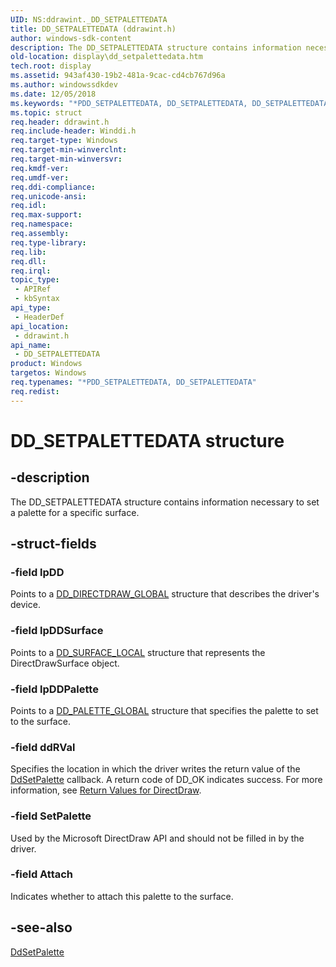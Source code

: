 ```yaml
---
UID: NS:ddrawint._DD_SETPALETTEDATA
title: DD_SETPALETTEDATA (ddrawint.h)
author: windows-sdk-content
description: The DD_SETPALETTEDATA structure contains information necessary to set a palette for a specific surface.
old-location: display\dd_setpalettedata.htm
tech.root: display
ms.assetid: 943af430-19b2-481a-9cac-cd4cb767d96a
ms.author: windowssdkdev
ms.date: 12/05/2018
ms.keywords: "*PDD_SETPALETTEDATA, DD_SETPALETTEDATA, DD_SETPALETTEDATA structure [Display Devices], ddrawint/DD_SETPALETTEDATA, ddstrcts_254301f1-b163-4402-92b2-70a2632f5ebc.xml, display.dd_setpalettedata"
ms.topic: struct
req.header: ddrawint.h
req.include-header: Winddi.h
req.target-type: Windows
req.target-min-winverclnt: 
req.target-min-winversvr: 
req.kmdf-ver: 
req.umdf-ver: 
req.ddi-compliance: 
req.unicode-ansi: 
req.idl: 
req.max-support: 
req.namespace: 
req.assembly: 
req.type-library: 
req.lib: 
req.dll: 
req.irql: 
topic_type:
 - APIRef
 - kbSyntax
api_type:
 - HeaderDef
api_location:
 - ddrawint.h
api_name:
 - DD_SETPALETTEDATA
product: Windows
targetos: Windows
req.typenames: "*PDD_SETPALETTEDATA, DD_SETPALETTEDATA"
req.redist: 
---
```


# DD_SETPALETTEDATA structure


## -description


The DD_SETPALETTEDATA structure contains information necessary to set a palette for a specific surface.


## -struct-fields




### -field lpDD

Points to a <a href="https://msdn.microsoft.com/a59f064b-48cf-4491-82cd-84f59467af87">DD_DIRECTDRAW_GLOBAL</a> structure that describes the driver's device.


### -field lpDDSurface

Points to a <a href="https://msdn.microsoft.com/45a41cec-0257-4e26-809d-c2fc4c247328">DD_SURFACE_LOCAL</a> structure that represents the DirectDrawSurface object. 


### -field lpDDPalette

Points to a <a href="https://msdn.microsoft.com/3ec5b950-c0b4-4a50-bdac-fb53c757f1f1">DD_PALETTE_GLOBAL</a> structure that specifies the palette to set to the surface. 


### -field ddRVal

Specifies the location in which the driver writes the return value of the <a href="https://msdn.microsoft.com/745b30f0-3d2f-4894-8991-6b7d511f8493">DdSetPalette</a> callback. A return code of DD_OK indicates success. For more information, see <a href="https://msdn.microsoft.com/da4cc7d7-6826-48aa-96c6-004e31fc3e3e">Return Values for DirectDraw</a>.


### -field SetPalette

Used by the Microsoft DirectDraw API and should not be filled in by the driver.


### -field Attach

Indicates whether to attach this palette to the surface. 


## -see-also




<a href="https://msdn.microsoft.com/745b30f0-3d2f-4894-8991-6b7d511f8493">DdSetPalette</a>
 

 

